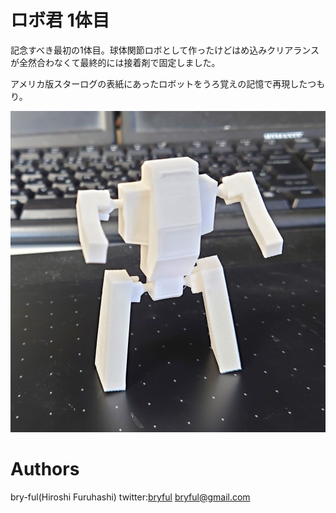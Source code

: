 ﻿# ロボ君 1体目

記念すべき最初の1体目。球体関節ロボとして作ったけどはめ込みクリアランスが全然合わなくて最終的には接着剤で固定しました。<br>

アメリカ版スターログの表紙にあったロボットをうろ覚えの記憶で再現したつもり。

![robo.jpg](robo.jpg)<br>


# Authors

bry-ful(Hiroshi Furuhashi)
twitter:[bryful](https://twitter.com/bryful)
bryful@gmail.com


